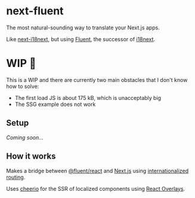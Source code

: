 # next-fluent

The most natural-sounding way to translate your Next.js apps.

Like [next-i18next](https://github.com/i18next/next-i18next),
but using [Fluent](https://projectfluent.org/),
the successor of [i18next](https://www.i18next.com/).

# WIP 🚧

This is a WIP and there are currently two main obstacles that I don't know how to solve:
- The first load JS is about 175 kB, which is unacceptably big
- The SSG example does not work

## Setup

*Coming soon...*

## How it works

Makes a bridge between [@fluent/react](https://github.com/projectfluent/fluent.js/tree/master/fluent-react)
and [Next.js](https://nextjs.org/) using [internationalized routing](https://nextjs.org/docs/advanced-features/i18n-routing).

Uses [cheerio](https://cheerio.js.org/) for the SSR of localized components
using [React Overlays](https://github.com/projectfluent/fluent.js/wiki/React-Overlays).

